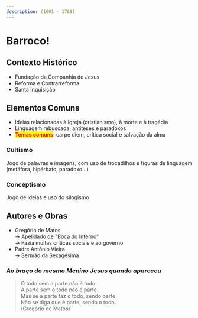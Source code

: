 ```yaml
---
description: (1601 - 1768)
---
```


# Barroco!

## Contexto Histórico

* Fundação da Companhia de Jesus
* Reforma e Contrarreforma
* Santa Inquisição

## Elementos Comuns

* Ideias relacionadas à Igreja (cristianismo), à morte e à tragédia
* Linguagem rebuscada, antíteses e paradoxos
* <mark style="color:red;">**Temas comuns**</mark>: carpe diem, crítica social e salvação da alma

### Cultismo

Jogo de palavras e imagens, com uso de trocadilhos e figuras de linguagem (metáfora, hipérbato, paradoxo...)

### Conceptismo

Jogo de ideias e uso do silogismo

## Autores e Obras

* Gregório de Matos \
  \-> Apelidado de "Boca do Inferno" \
  \-> Fazia muitas críticas sociais e ao governo
* Padre Antônio Vieira \
  \-> Sermão da Sexagésima

### _Ao braço do mesmo Menino Jesus quando apareceu_

> O todo sem a parte não é todo \
> A parte sem o todo não é parte \
> Mas se a parte faz o todo, sendo parte, \
> Não se diga que é parte, sendo o todo. \
> (Gregório de Matos)
